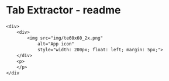#  Tab Extractor - readme

    <div>
        <div>
            <img src="img/te60x60_2x.png"
                alt="App icon"
                style="width: 200px; float: left; margin: 5px;">
        </div>
        <p>
        </p>
    </div

